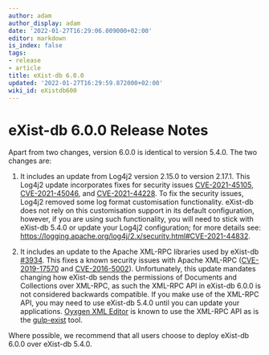 ```yaml
---
author: adam
author_display: adam
date: '2022-01-27T16:29:06.009000+02:00'
editor: markdown
is_index: false
tags:
- release
- article
title: eXist-db 6.0.0
updated: '2022-01-27T16:29:59.872000+02:00'
wiki_id: eXistdb600
---
```


# eXist-db 6.0.0 Release Notes

Apart from two changes, version 6.0.0 is identical to version 5.4.0. The two changes are:

1. It includes an update from Log4j2 version 2.15.0 to version 2.17.1. This Log4j2 update incorporates fixes for security issues [CVE-2021-45105](https://cve.mitre.org/cgi-bin/cvename.cgi?name=CVE-2021-45105), [CVE-2021-45046](https://cve.mitre.org/cgi-bin/cvename.cgi?name=CVE-2021-45046), and [CVE-2021-44228](https://cve.mitre.org/cgi-bin/cvename.cgi?name=CVE-2021-44228). To fix the security issues, Log4j2 removed some log format customisation functionality. eXist-db does not rely on this customisation support in its default configuration, however, if you are using such functionality, you will need to stick with eXist-db 5.4.0 or update your Log4j2 configuration; for more details see: https://logging.apache.org/log4j/2.x/security.html#CVE-2021-44832.

2. It includes an update to the Apache XML-RPC libraries used by eXist-db [#3934](https://github.com/eXist-db/exist/pull/3934). This fixes a known security issues with Apache XML-RPC ([CVE-2019-17570](https://cve.mitre.org/cgi-bin/cvename.cgi?name=CVE-2019-17570) and [CVE-2016-5002](https://cve.mitre.org/cgi-bin/cvename.cgi?name=CVE-2016-5002)). Unfortunately, this update mandates changing how eXist-db sends the permissions of Documents and Collections over XML-RPC, as such the XML-RPC API in eXist-db 6.0.0 is not considered backwards compatible. If you make use of the XML-RPC API, you may need to use eXist-db 5.4.0 until you can update your applications. [Oyxgen XML Editor](https://www.oxygenxml.com/) is known to use the XML-RPC API as is the [gulp-exist](https://github.com/eXist-db/gulp-exist) tool.

Where possible, we recommend that all users choose to deploy eXist-db 6.0.0 over eXist-db 5.4.0.
